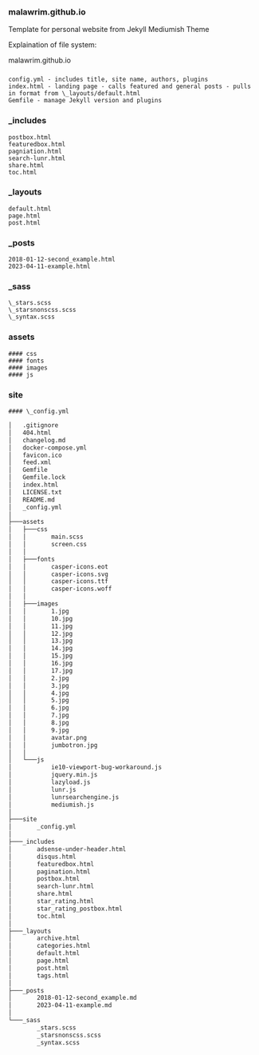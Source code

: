 ### malawrim.github.io
Template for personal website from Jekyll Mediumish Theme

Explaination of file system:

malawrim.github.io
  ### 
    config.yml - includes title, site name, authors, plugins
    index.html - landing page - calls featured and general posts - pulls in format from \_layouts/default.html
    Gemfile - manage Jekyll version and plugins
  ### \_includes
    postbox.html
    featuredbox.html
    pagniation.html
    search-lunr.html
    share.html
    toc.html
  ### \_layouts
    default.html
    page.html
    post.html
  ### \_posts
    2018-01-12-second_example.html
    2023-04-11-example.html
  ### \_sass
    \_stars.scss
    \_starsnonscss.scss
    \_syntax.scss
  ### assets
    #### css
    #### fonts
    #### images
    #### js
  ### site
    #### \_config.yml
```bash
│   .gitignore
│   404.html
│   changelog.md
│   docker-compose.yml
│   favicon.ico
│   feed.xml
│   Gemfile
│   Gemfile.lock
│   index.html
│   LICENSE.txt
│   README.md
│   _config.yml
│
├───assets
│   ├───css
│   │       main.scss
│   │       screen.css
│   │
│   ├───fonts
│   │       casper-icons.eot
│   │       casper-icons.svg
│   │       casper-icons.ttf
│   │       casper-icons.woff
│   │
│   ├───images
│   │       1.jpg
│   │       10.jpg
│   │       11.jpg
│   │       12.jpg
│   │       13.jpg
│   │       14.jpg
│   │       15.jpg
│   │       16.jpg
│   │       17.jpg
│   │       2.jpg
│   │       3.jpg
│   │       4.jpg
│   │       5.jpg
│   │       6.jpg
│   │       7.jpg
│   │       8.jpg
│   │       9.jpg
│   │       avatar.png
│   │       jumbotron.jpg
│   │
│   └───js
│           ie10-viewport-bug-workaround.js
│           jquery.min.js
│           lazyload.js
│           lunr.js
│           lunrsearchengine.js
│           mediumish.js
│
├───site
│       _config.yml
│
├───_includes
│       adsense-under-header.html
│       disqus.html
│       featuredbox.html
│       pagination.html
│       postbox.html
│       search-lunr.html
│       share.html
│       star_rating.html
│       star_rating_postbox.html
│       toc.html
│
├───_layouts
│       archive.html
│       categories.html
│       default.html
│       page.html
│       post.html
│       tags.html
│
├───_posts
│       2018-01-12-second_example.md
│       2023-04-11-example.md
│
└───_sass
        _stars.scss
        _starsnonscss.scss
        _syntax.scss
```
